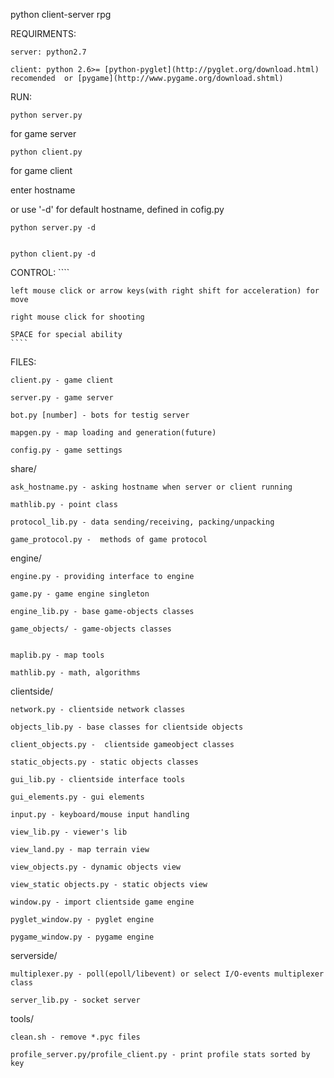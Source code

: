 python client-server rpg

REQUIRMENTS:
    
    server: python2.7

    client: python 2.6>= [python-pyglet](http://pyglet.org/download.html) recomended  or [pygame](http://www.pygame.org/download.shtml)

RUN:
````
python server.py
````

for game server

````
python client.py
````

for game client

enter hostname

or use '-d' for default hostname, defined in cofig.py
````
python server.py -d
````
````

python client.py -d
````

CONTROL:
    ````

    left mouse click or arrow keys(with right shift for acceleration) for move

    right mouse click for shooting
    
    SPACE for special ability
    ````


FILES:

    client.py - game client

    server.py - game server
    
    bot.py [number] - bots for testig server

    mapgen.py - map loading and generation(future)
    
    config.py - game settings

share/

    ask_hostname.py - asking hostname when server or client running
    
    mathlib.py - point class
    
    protocol_lib.py - data sending/receiving, packing/unpacking
    
    game_protocol.py -  methods of game protocol 
    
engine/

    engine.py - providing interface to engine 
    
    game.py - game engine singleton
	
	engine_lib.py - base game-objects classes
    
    game_objects/ - game-objects classes
	

    maplib.py - map tools

	mathlib.py - math, algorithms
    

    
clientside/

	network.py - clientside network classes
    
    objects_lib.py - base classes for clientside objects
    
    client_objects.py -  clientside gameobject classes
    
    static_objects.py - static objects classes
    
	gui_lib.py - clientside interface tools
    
    gui_elements.py - gui elements
    
    input.py - keyboard/mouse input handling
    
    view_lib.py - viewer's lib
    
    view_land.py - map terrain view
    
    view_objects.py - dynamic objects view
    
    view_static objects.py - static objects view
    
    window.py - import clientside game engine
    
    pyglet_window.py - pyglet engine
    
    pygame_window.py - pygame engine


	
serverside/

	multiplexer.py - poll(epoll/libevent) or select I/O-events multiplexer class

	server_lib.py - socket server

tools/

    clean.sh - remove *.pyc files
    
    profile_server.py/profile_client.py - print profile stats sorted by key
    
